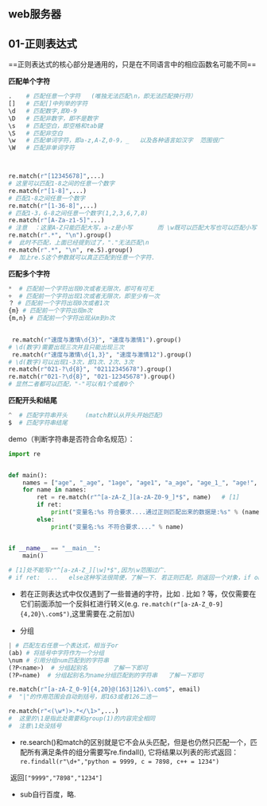 ##                                         web服务器



## 01-正则表达式



==正则表达式的核心部分是通用的，只是在不同语言中的相应函数名可能不同==



**匹配单个字符**

```python
.    # 匹配任意一个字符   (唯独无法匹配\n，即无法匹配换行符）
[]   # 匹配[]中列举的字符
\d   # 匹配数字,即0-9
\D   # 匹配非数字，即不是数字
\s   # 匹配空白，即空格和tab键
\S   # 匹配非空白
\w   # 匹配单词字符，即a-z,A-Z,0-9，_   以及各种语言如汉字  范围很广
\W   # 匹配非单词字符



re.match(r"[12345678]",...)
# 这里可以匹配1-8之间的任意一个数字
re.match(r"[1-8]",...)
# 匹配1-8之间任意一个数字
re.match(r"[1-36-8]",...)
# 匹配1-3，6-8之间任意一个数字(1,2,3,6,7,8)
re.match(r"[A-Za-z1-5]"...) 
# 注意  ：这里A-Z只能匹配大写，a-z是小写       而 \w既可以匹配大写也可以匹配小写
re.match(r".*", "\n").group()
#  此时不匹配，上面已经提到过了，"."无法匹配\n   
re.match(r".*", "\n", re.S).group()
#  加上re.S这个参数就可以真正匹配到任意一个字符.

```



**匹配多个字符** 

```python
*  # 匹配前一个字符出现0次或者无限次，即可有可无
+  # 匹配前一个字符出现1次或者无限次，即至少有一次
？ # 匹配前一个字符出现0次或者1次    
{m} # 匹配前一个字符出现m次
{m,n} # 匹配前一个字符出现从m到n次

 
 re.match(r"速度与激情\d{3}", "速度与激情1").group()
# \d(数字)需要出现三次并且只能出现三次
 re.match(r"速度与激情\d{1,3}", "速度与激情12").group()
# \d(数字)可以出现1-3次，即1次、2次、3次
re.match(r"021-?\d{8}", "02112345678").group()
re.match(r"021-?\d{8}", "021-12345678").group()
# 显然二者都可以匹配，"-"可以有1个或者0个

```



**匹配开头和结尾**

```python
^  # 匹配字符串开头     (match默认从开头开始匹配)
$  # 匹配字符串结尾     
```



demo（判断字符串是否符合命名规范）：

```python
import re


def main():
	names = ["age", "_age", "1age", "age1", "a_age", "age_1_", "age!", "a#123", "__________"]
	for name in names:
		ret = re.match(r"^[a-zA-Z_][a-zA-Z0-9_]*$", name)   # [1]
		if ret:
			print("变量名:%s 符合要求....通过正则匹配出来的数据是:%s" % (name, ret.group()))
		else:
			print("变量名:%s 不符合要求...." % name)


if __name__ == "__main__":
	main()
    
# [1]处不能写r"^[a-zA-Z_][\w]*$",因为\w范围过广.
# if ret:  ...   else这种写法很简便，了解一下. 若正则匹配，则返回一个对象，if obj会返回True.
```

- 若在正则表达式中仅仅遇到了一些普通的字符，比如 .  比如 ? 等，仅仅需要在它们前面添加一个反斜杠进行转义(e.g. `re.match(r"[a-zA-Z_0-9]{4,20}\.com$")`,这里需要在.之前加\\)



- 分组

```python
| # 匹配左右任意一个表达式，相当于or
(ab) # 将括号中字符作为一个分组
\num # 引用分组num匹配到的字符串
(?P<name>)  # 分组起别名       了解一下即可
(?P=name)  # 分组起别名为name分组匹配到的字符串   了解一下即可
```

```python
re.match(r"[a-zA-Z_0-9]{4,20}@(163|126)\.com$", email)
#  "|"的作用范围会自动到括号，即163或者126二选一

re.match(r"<(\w*)>.*</\1>",...) 
#  这里的\1是指此处需要和group(1)的内容完全相同  
#  注意\1处没括号
```

- re.search()和match的区别就是它不会从头匹配，但是也仍然只匹配一个，匹配所有满足条件的组分需要写re.findall(), 它将结果以列表的形式返回：`re.findall(r"\d+","python = 9999, c = 7898, c++ = 1234")` 

​       返回`["9999","7898","1234"]` 

- sub自行百度，略.